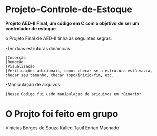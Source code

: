 # Projeto-Controle-de-Estoque

**Projeto AED-II Final, um código em C com o objetivo de ser um controlador de estoque**

o Projeto Final de AED-II tinha as seguintes segras: 

-Ter duas estruturas dinâmicas

    |Inserção
    |Remoção
    |Visualização
    |Verificações adicionais, como: checar se a estrutura está vazia, checar seu tamanho, checar topo/inicio/fim, etc.
    
-Manipulação de arquivos

    |Nesse Codigo fui usdo manipulaçao de ariquivos em *Binario*

O Projto foi feito em grupo
===========================
Vinicius Borges de Souza
Kalled Tauil
Enrico Machado
